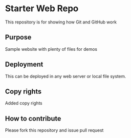 # Starter Web Repo

This repository is for showing how Git and GitHub work

## Purpose

Sample website with plenty of files for demos

## Deployment

This can be deployed in any web server or local file system.

## Copy rights
 Added copy rights 
 
 ## How to contribute
 
 Please fork this repository and issue pull request

